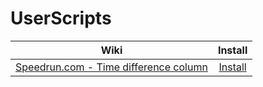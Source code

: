 # UserScripts


| Wiki                                                |       Install        |
|-----------------------------------------------------|:--------------------:|
| [Speedrun.com - Time difference column][sr-dc-wiki] | [Install][sr-dc-raw] |


[sr-dc-wiki]: https://github.com/VacuityBox/UserScripts/wiki/%5BSpeedrun.com%5D-Time-difference-column

[sr-dc-raw]: https://raw.githubusercontent.com/VacuityBox/UserScripts/main/speedrun-diff-column.user.js
